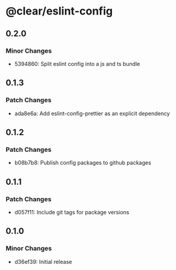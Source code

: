 # @clear/eslint-config

## 0.2.0

### Minor Changes

- 5394860: Split eslint config into a js and ts bundle

## 0.1.3

### Patch Changes

- ada8e6a: Add eslint-config-prettier as an explicit dependency

## 0.1.2

### Patch Changes

- b08b7b8: Publish config packages to github packages

## 0.1.1

### Patch Changes

- d057f11: Include git tags for package versions

## 0.1.0

### Minor Changes

- d36ef39: Initial release
